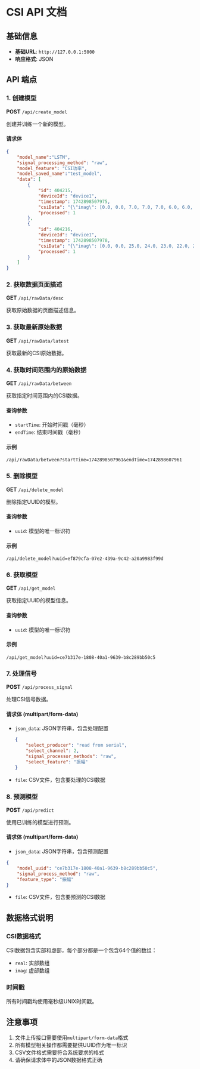 # CSI API 文档

## 基础信息
- **基础URL**: `http://127.0.0.1:5000`
- **响应格式**: JSON

## API 端点

### 1. 创建模型
**POST** `/api/create_model`

创建并训练一个新的模型。

#### 请求体
```json
{
    "model_name":"LSTM",
    "signal_processing_method": "raw",
    "model_feature": "CSI功率",
    "model_saved_name":"test_model",
    "data": [
        {
            "id": 404215,
            "deviceId": "device1",
            "timestamp": 1742898507975,
            "csiData": "{\"imag\": [0.0, 0.0, 7.0, 7.0, 7.0, 6.0, 6.0, 5.0, 5.0, 4.0, 4.0, 4.0, 4.0, 3.0, 3.0, 4.0, 4.0, 4.0, 4.0, 4.0, 4.0, 4.0, 4.0, 4.0, 4.0, 4.0, 4.0, 1.0, 0.0, 0.0, 0.0, 0.0, 0.0, 0.0, 0.0, 0.0, 0.0, 1.0, 6.0, 6.0, 6.0, 7.0, 7.0, 7.0, 7.0, 7.0, 7.0, 8.0, 9.0, 9.0, 9.0, 9.0, 9.0, 9.0, 9.0, 8.0, 8.0, 8.0, 8.0, 8.0, 8.0, 8.0, 8.0, 8.0], \"real\": [0.0, 0.0, -24.0, -23.0, -22.0, -21.0, -20.0, -19.0, -18.0, -17.0, -16.0, -16.0, -16.0, -15.0, -14.0, -13.0, -13.0, -13.0, -12.0, -11.0, -10.0, -10.0, -9.0, -9.0, -8.0, -7.0, -6.0, -2.0, 0.0, 0.0, 0.0, 0.0, 0.0, 0.0, 0.0, 0.0, 0.0, -5.0, -19.0, -18.0, -18.0, -18.0, -19.0, -19.0, -20.0, -21.0, -21.0, -21.0, -22.0, -22.0, -21.0, -22.0, -22.0, -22.0, -22.0, -22.0, -23.0, -24.0, -24.0, -24.0, -25.0, -25.0, -25.0, -25.0]}",
            "processed": 1
        },
        {
            "id": 404216,
            "deviceId": "device1",
            "timestamp": 1742898507978,
            "csiData": "{\"imag\": [0.0, 0.0, 25.0, 24.0, 23.0, 22.0, 21.0, 20.0, 19.0, 19.0, 19.0, 17.0, 16.0, 15.0, 15.0, 15.0, 14.0, 13.0, 12.0, 12.0, 11.0, 10.0, 8.0, 7.0, 7.0, 7.0, 6.0, 1.0, 0.0, 0.0, 0.0, 0.0, 0.0, 0.0, 0.0, 0.0, 0.0, 5.0, 20.0, 20.0, 21.0, 21.0, 21.0, 22.0, 22.0, 23.0, 23.0, 23.0, 23.0, 23.0, 23.0, 23.0, 23.0, 23.0, 24.0, 24.0, 25.0, 25.0, 25.0, 26.0, 27.0, 27.0, 27.0, 28.0], \"real\": [0.0, 0.0, 18.0, 18.0, 17.0, 16.0, 15.0, 14.0, 13.0, 12.0, 12.0, 11.0, 11.0, 10.0, 10.0, 10.0, 10.0, 10.0, 10.0, 10.0, 9.0, 9.0, 8.0, 8.0, 8.0, 8.0, 8.0, 2.0, 0.0, 0.0, 0.0, 0.0, 0.0, 0.0, 0.0, 0.0, 0.0, 3.0, 13.0, 13.0, 14.0, 14.0, 15.0, 16.0, 16.0, 17.0, 18.0, 19.0, 19.0, 19.0, 19.0, 19.0, 19.0, 19.0, 19.0, 20.0, 19.0, 19.0, 19.0, 19.0, 19.0, 20.0, 20.0, 19.0]}",
            "processed": 1
        }
    ]
}
```


### 2. 获取数据页面描述
**GET** `/api/rawData/desc`

获取原始数据的页面描述信息。

### 3. 获取最新原始数据
**GET** `/api/rawData/latest`

获取最新的CSI原始数据。

### 4. 获取时间范围内的原始数据
**GET** `/api/rawData/between`

获取指定时间范围内的CSI数据。

#### 查询参数
- `startTime`: 开始时间戳（毫秒）
- `endTime`: 结束时间戳（毫秒）

#### 示例

```
/api/rawData/between?startTime=1742898507961&endTime=1742898607961
```

### 5. 删除模型
**GET** `/api/delete_model`

删除指定UUID的模型。

#### 查询参数
- `uuid`: 模型的唯一标识符

#### 示例
```
/api/delete_model?uuid=ef879cfa-07e2-439a-9c42-a20a9983f99d
```

### 6. 获取模型
**GET** `/api/get_model`

获取指定UUID的模型信息。

#### 查询参数
- `uuid`: 模型的唯一标识符

#### 示例
```
/api/get_model?uuid=ce7b317e-1808-40a1-9639-b8c289bb50c5
```

### 7. 处理信号
**POST** `/api/process_signal`

处理CSI信号数据。

#### 请求体 (multipart/form-data)
- `json_data`: JSON字符串，包含处理配置
  ```json
  {
      "select_producer": "read from serial",
      "select_channel": 2,
      "signal_processor_methods": "raw",
      "select_feature": "振幅"
  }
  ```
- `file`: CSV文件，包含要处理的CSI数据

### 8. 预测模型
**POST** `/api/predict`

使用已训练的模型进行预测。

#### 请求体 (multipart/form-data)
- `json_data`: JSON字符串，包含预测配置
```json
{
    "model_uuid": "ce7b317e-1808-40a1-9639-b8c289bb50c5",
    "signal_process_method": "raw",
    "feature_type": "振幅"
}
```
- `file`: CSV文件，包含要预测的CSI数据

## 数据格式说明

### CSI数据格式
CSI数据包含实部和虚部，每个部分都是一个包含64个值的数组：
- `real`: 实部数组
- `imag`: 虚部数组

### 时间戳
所有时间戳均使用毫秒级UNIX时间戳。

## 注意事项
1. 文件上传接口需要使用`multipart/form-data`格式
2. 所有模型相关操作都需要提供UUID作为唯一标识
3. CSV文件格式需要符合系统要求的格式
4. 请确保请求体中的JSON数据格式正确